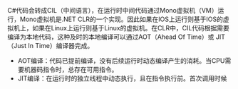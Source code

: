 C#代码会转成CIL（中间语言），在运行时中间代码通过Mono虚拟机（VM）运行，Mono虚拟机是.NET CLR的一个实现。因此如果在IOS上运行则基于IOS的虚拟机上，如果在Linux上运行则基于Linux的虚拟机。在CLR中，CIL代码根据需要编译为本地代码，这种及时的本地编译可以通过AOT（Ahead Of Time）或 JIT（Just In Time）编译器完成。
- AOT编译：代码已提前编译，没有后续运行时动态编译产生的消耗。当CPU需要机器码指令时，总存在可用指令。
- JIT编译：在运行时的独立线程中动态执行，且在指令执行前。首次调用时候